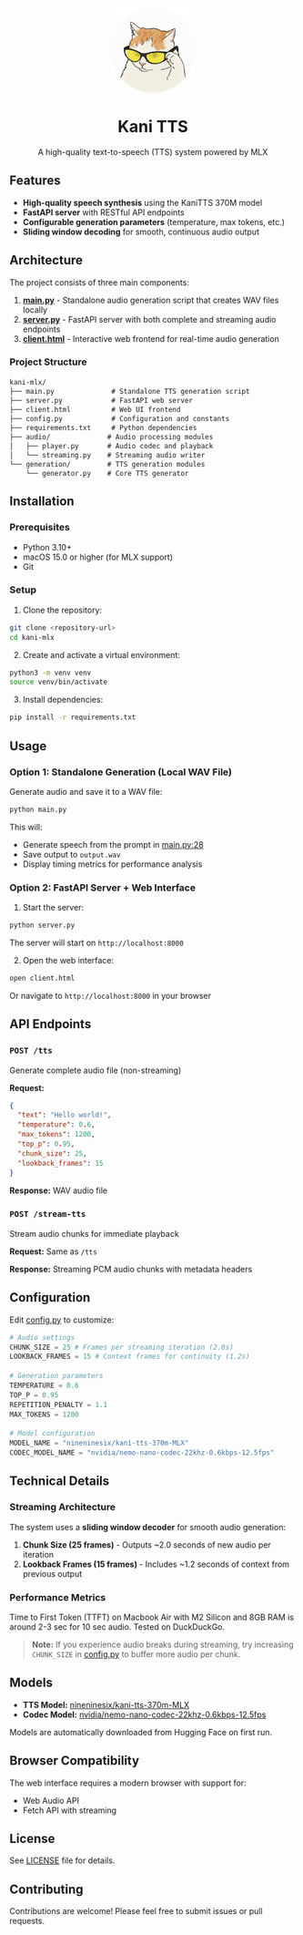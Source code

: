 <div align="center">
  <img src="logo.png" alt="Kani TTS Logo" width="150"/>

  # Kani TTS

  A high-quality text-to-speech (TTS) system powered by MLX
</div>

## Features

- **High-quality speech synthesis** using the KaniTTS 370M model
- **FastAPI server** with RESTful API endpoints
- **Configurable generation parameters** (temperature, max tokens, etc.)
- **Sliding window decoding** for smooth, continuous audio output

## Architecture

The project consists of three main components:

1. **[main.py](main.py)** - Standalone audio generation script that creates WAV files locally
2. **[server.py](server.py)** - FastAPI server with both complete and streaming audio endpoints
3. **[client.html](client.html)** - Interactive web frontend for real-time audio generation

### Project Structure

```
kani-mlx/
├── main.py              # Standalone TTS generation script
├── server.py            # FastAPI web server
├── client.html          # Web UI frontend
├── config.py            # Configuration and constants
├── requirements.txt     # Python dependencies
├── audio/              # Audio processing modules
│   ├── player.py       # Audio codec and playback
│   └── streaming.py    # Streaming audio writer
└── generation/         # TTS generation modules
    └── generator.py    # Core TTS generator
```

## Installation

### Prerequisites

- Python 3.10+
- macOS 15.0 or higher (for MLX support)
- Git

### Setup

1. Clone the repository:
```bash
git clone <repository-url>
cd kani-mlx
```

2. Create and activate a virtual environment:
```bash
python3 -m venv venv
source venv/bin/activate
```

3. Install dependencies:
```bash
pip install -r requirements.txt
```

## Usage

### Option 1: Standalone Generation (Local WAV File)

Generate audio and save it to a WAV file:

```bash
python main.py
```

This will:
- Generate speech from the prompt in [main.py:28](main.py#L28)
- Save output to `output.wav`
- Display timing metrics for performance analysis

### Option 2: FastAPI Server + Web Interface

1. Start the server:
```bash
python server.py
```

The server will start on `http://localhost:8000`

2. Open the web interface:
```bash
open client.html
```

Or navigate to `http://localhost:8000` in your browser

## API Endpoints

### `POST /tts`
Generate complete audio file (non-streaming)

**Request:**
```json
{
  "text": "Hello world!",
  "temperature": 0.6,
  "max_tokens": 1200,
  "top_p": 0.95,
  "chunk_size": 25,
  "lookback_frames": 15
}
```

**Response:** WAV audio file

### `POST /stream-tts`
Stream audio chunks for immediate playback

**Request:** Same as `/tts`

**Response:** Streaming PCM audio chunks with metadata headers

## Configuration

Edit [config.py](config.py) to customize:

```python
# Audio settings
CHUNK_SIZE = 25 # Frames per streaming iteration (2.0s)
LOOKBACK_FRAMES = 15 # Context frames for continuity (1.2s)

# Generation parameters
TEMPERATURE = 0.6
TOP_P = 0.95
REPETITION_PENALTY = 1.1
MAX_TOKENS = 1200

# Model configuration
MODEL_NAME = "nineninesix/kani-tts-370m-MLX"
CODEC_MODEL_NAME = "nvidia/nemo-nano-codec-22khz-0.6kbps-12.5fps"
```

## Technical Details

### Streaming Architecture

The system uses a **sliding window decoder** for smooth audio generation:

1. **Chunk Size (25 frames)** - Outputs ~2.0 seconds of new audio per iteration
2. **Lookback Frames (15 frames)** - Includes ~1.2 seconds of context from previous output

### Performance Metrics

Time to First Token (TTFT) on Macbook Air with M2 Silicon and 8GB RAM is around 2-3 sec for 10 sec audio. Tested on DuckDuckGo.

> **Note:** If you experience audio breaks during streaming, try increasing `CHUNK_SIZE` in [config.py](config.py) to buffer more audio per chunk.

## Models

- **TTS Model:** [nineninesix/kani-tts-370m-MLX](https://huggingface.co/nineninesix/kani-tts-370m-MLX)
- **Codec Model:** [nvidia/nemo-nano-codec-22khz-0.6kbps-12.5fps](https://huggingface.co/nvidia/nemo-nano-codec-22khz-0.6kbps-12.5fps)

Models are automatically downloaded from Hugging Face on first run.

## Browser Compatibility

The web interface requires a modern browser with support for:
- Web Audio API
- Fetch API with streaming

## License

See [LICENSE](LICENSE) file for details.

## Contributing

Contributions are welcome! Please feel free to submit issues or pull requests.

